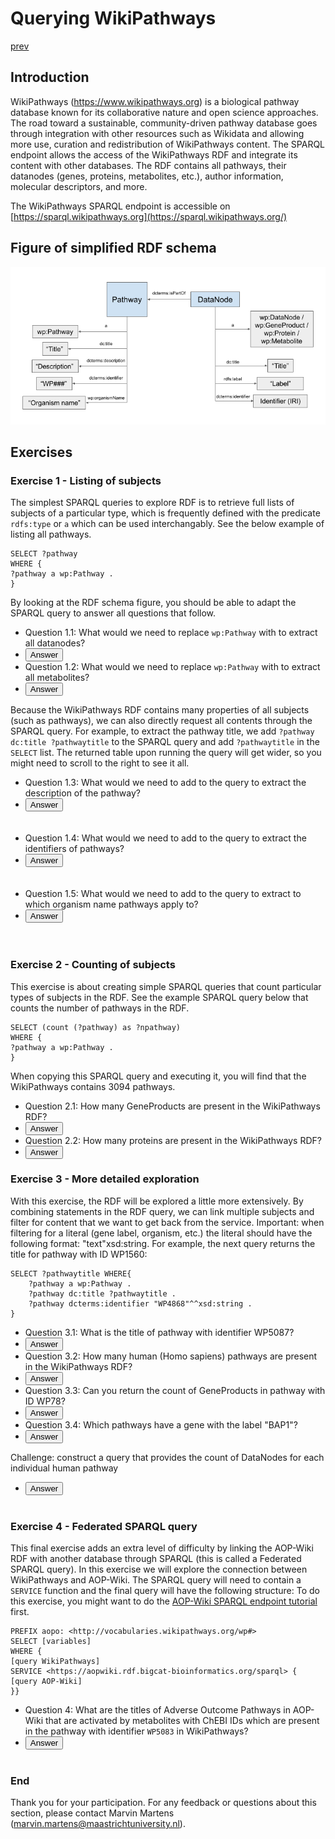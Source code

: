 # Querying WikiPathways

[prev](README.md)

<script>
  function toggleAnswer(id) {
  var answer = document.getElementById(id);
  if (answer.style.visibility === "hidden" ||
      answer.style.visibility === "none") {
    answer.style.visibility = "visible";
  } else {
    answer.style.visibility = "hidden";
  }
}
</script>

## Introduction
WikiPathways (https://www.wikipathways.org) is a biological pathway database known for its collaborative nature and open science approaches. The road toward a sustainable, community-driven pathway database goes through integration with other resources such as Wikidata and allowing more use, curation and redistribution of WikiPathways content. The SPARQL endpoint allows the access of the WikiPathways RDF and integrate its content with other databases. The RDF contains all pathways, their datanodes (genes, proteins, metabolites, etc.), author information, molecular descriptors, and more.

The WikiPathways SPARQL endpoint is accessible on [https://sparql.wikipathways.org](https://sparql.wikipathways.org/)

## Figure of simplified RDF schema
<img src="WP RDF simple schema.png">


## Exercises
### Exercise 1 - Listing of subjects
The simplest SPARQL queries to explore RDF is to retrieve full lists of subjects of a particular type, which is frequently defined with the predicate `rdfs:type` or `a` which can be used interchangably. See the below example of listing all pathways.
```sparql
SELECT ?pathway 
WHERE {
?pathway a wp:Pathway .
}
```
By looking at the RDF schema figure, you should be able to adapt the SPARQL query to answer all questions that follow.

- Question 1.1: What would we need to replace `wp:Pathway` with to extract all datanodes? 
- <button onclick="toggleAnswer('q1.1')">Answer</button><span id="q1.1" style="visibility: hidden">wp:DataNode</span>
- Question 1.2: What would we need to replace `wp:Pathway` with to extract all metabolites? 
- <button onclick="toggleAnswer('q1.2')">Answer</button><span id="q1.2" style="visibility: hidden">wp:Metabolite</span>

Because the WikiPathways RDF contains many properties of all subjects (such as pathways), we can also directly request all contents through the SPARQL query. For example, to extract the pathway title, we add `?pathway dc:title ?pathwaytitle` to the SPARQL query and add `?pathwaytitle` in the `SELECT` list. The returned table upon running the query will get wider, so you might need to scroll to the right to see it all. 

- Question 1.3: What would we need to add to the query to extract the description of the pathway? 
- <button onclick="toggleAnswer('q1.3')">Answer</button><span id="q1.3" style="visibility: hidden">Adding another variable to the `SELECT` list and requesting that variable by adding in the query `?pathway dc:description ?[new variable name]`. This should return a table with the added column.</span>
- Question 1.4: What would we need to add to the query to extract the identifiers of pathways? 
- <button onclick="toggleAnswer('q1.4')">Answer</button><span id="q1.4" style="visibility: hidden">Adding another variable to the `SELECT` list and requesting that variable by adding in the query `?pathway dcterms:identifier ?[new variable name]`. This should return a table with the added column.</span>
- Question 1.5: What would we need to add to the query to extract to which organism name pathways apply to? 
- <button onclick="toggleAnswer('q1.5')">Answer</button><span id="q1.5" style="visibility: hidden">Adding another variable to the `SELECT` list and requesting that variable by adding in the query `?pathway wp:organismName ?[new variable name]`. This should return a table with the added column.</span>

### Exercise 2 - Counting of subjects
This exercise is about creating simple SPARQL queries that count particular types of subjects in the RDF. See the example SPARQL query below that counts the number of pathways in the RDF.

```sparql
SELECT (count (?pathway) as ?npathway) 
WHERE {
?pathway a wp:Pathway .
}
```

When copying this SPARQL query and executing it, you will find that the WikiPathways contains 3094 pathways.

- Question 2.1: How many GeneProducts are present in the WikiPathways RDF? 
- <button onclick="toggleAnswer('q2.1')">Answer</button><span id="q2.1" style="visibility: hidden">37146</span>
- Question 2.2: How many proteins are present in the WikiPathways RDF? 
- <button onclick="toggleAnswer('q2.2')">Answer</button><span id="q2.2" style="visibility: hidden">16145</span>


### Exercise 3 - More detailed exploration
With this exercise, the RDF will be explored a little more extensively. By combining statements in the RDF query, we can link multiple subjects and filter for content that we want to get back from the service. Important: when filtering for a literal (gene label, organism, etc.) the literal should have the following format:  "text"xsd:string. For example, the next query returns the title for pathway with ID WP1560:

```sparql
SELECT ?pathwaytitle WHERE{
    ?pathway a wp:Pathway .
    ?pathway dc:title ?pathwaytitle .
    ?pathway dcterms:identifier "WP4868"^^xsd:string .
}
```

- Question 3.1: What is the title of pathway with identifier WP5087? 
- <button onclick="toggleAnswer('q3.1')">Answer</button><span id="q3.1" style="visibility: hidden">Malignant pleural mesothelioma</span>
- Question 3.2: How many human (Homo sapiens) pathways are present in the WikiPathways RDF? 
- <button onclick="toggleAnswer('q3.2')">Answer</button><span id="q3.2" style="visibility: hidden">1224</span>
- Question 3.3: Can you return the count of GeneProducts in pathway with ID WP78? 
- <button onclick="toggleAnswer('q3.3')">Answer</button><span id="q3.3" style="visibility: hidden">18</span>
- Question 3.4: Which pathways have a gene with the label "BAP1"? 
- <button onclick="toggleAnswer('q3.4')">Answer</button><span id="q3.4" style="visibility: hidden">WP4018 and WP5087</span>

Challenge: construct a query that provides the count of DataNodes for each individual human pathway
- <button onclick="toggleAnswer('c')">Answer</button><span id="c" style="visibility: hidden">Link to SPARQL query: [https://bit.ly/3lMqR3d](https://bit.ly/3lMqR3d)</span>

### Exercise 4 - Federated SPARQL query
This final exercise adds an extra level of difficulty by linking the AOP-Wiki RDF with another database through SPARQL (this is called a Federated SPARQL query). In this exercise we will explore the connection between WikiPathways and AOP-Wiki. The SPARQL query will need to contain a `SERVICE` function and the final query will have the following structure: To do this exercise, you might want to do the [AOP-Wiki SPARQL endpoint tutorial](AOP-Wiki.md) first.

```sparql
PREFIX aopo: <http://vocabularies.wikipathways.org/wp#>
SELECT [variables]
WHERE {
[query WikiPathways]
SERVICE <https://aopwiki.rdf.bigcat-bioinformatics.org/sparql> {
[query AOP-Wiki]
}}
```
- Question 4: What are the titles of Adverse Outcome Pathways in AOP-Wiki that are activated by metabolites with ChEBI IDs which are present in the pathway with identifier `WP5083` in WikiPathways? 
- <button onclick="toggleAnswer('c')">Answer</button><span id="c" style="visibility: hidden">Link to SPARQL query: [https://bit.ly/3DBRMVN](https://bit.ly/3DBRMVN)</span>

### End
Thank you for your participation. For any feedback or questions about this section, please contact Marvin Martens (marvin.martens@maastrichtuniversity.nl).
